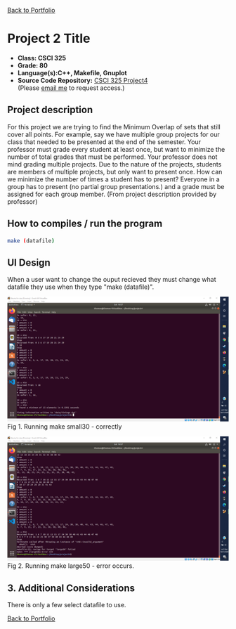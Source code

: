 [Back to Portfolio](./)

Project 2 Title
===============

-   **Class: CSCI 325** 
-   **Grade: 80**
-   **Language(s):C++, Makefile, Gnuplot**
-   **Source Code Repository:** [CSCI 325 Project4](https://github.com/tjramsey/CSCI-315-Project4)  
    (Please [email me](mailto:tjramsey@csustudent.net?subject=GitHub%20Access) to request access.)

## Project description

For this project we are trying to find the Minimum Overlap of sets that still cover all
points. For example, say we have multiple group projects for our class that needed to be presented
at the end of the semester. Your professor must grade every student at least once, but want to
minimize the number of total grades that must be performed. Your professor does not mind grading
multiple projects. Due to the nature of the projects, students are members of multiple projects, but
only want to present once. How can we minimize the number of times a student has to present?
Everyone in a group has to present (no partial group presentations.) and a grade must be assigned
for each group member. (From project description provided by professor)


## How to compiles / run the program

```bash
make (datafile)
```

## UI Design
When a user want to change the ouput recieved they must change what datafile they use when they type "make (datafile)".

![screenshot](images/Screenshot%20(40).png)
Fig 1. Running make small30 - correctly

![screenshot](images/Screenshot%20(41).png)
Fig 2. Running make large50 - error occurs.

## 3. Additional Considerations
There is only a few select datafile to use.

[Back to Portfolio](./)
